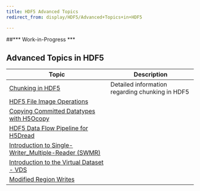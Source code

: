 ```yaml
---
title: HDF5 Advanced Topics
redirect_from: display/HDF5/Advanced+Topics+in+HDF5

---
```


##\*\*\* Work-in-Progress \*\*\*

## Advanced Topics in HDF5

| Topic                         | Description                                                  |
| ----------------------------- | ------------------------------------------------------------ |
| [Chunking in HDF5](advanced_topics/chunking_in_hdf5.md) | Detailed information regarding chunking in HDF5 |
| [HDF5 File Image Operations](https://docs.hdfgroup.org/hdf5/rfc/HDF5FileImageOperations.pdf) | |
| [Copying Committed Datatypes with H5Ocopy](CopyingCommittedDatatypesWithH5Ocopy.pdf) | |
| [HDF5 Data Flow Pipeline for H5Dread](advanced_topics/data_flow_pline_H5Dread.md) | |
| [Introduction to Single-Writer_Multiple-Reader (SWMR)](advanced_topics/intro_SWMR.md) | |
| [Introduction to the Virtual Dataset - VDS](advanced_topics/intro_VDS.md) | |
| [Modified Region Writes](advanced_topics/ModifiedRegionWrites.pdf) | |
<!---
| [New Features](advanced_topics/feature.md)
| [New Features](advanced_topics/feature.md)
| [New Features](advanced_topics/feature.md)
-->
